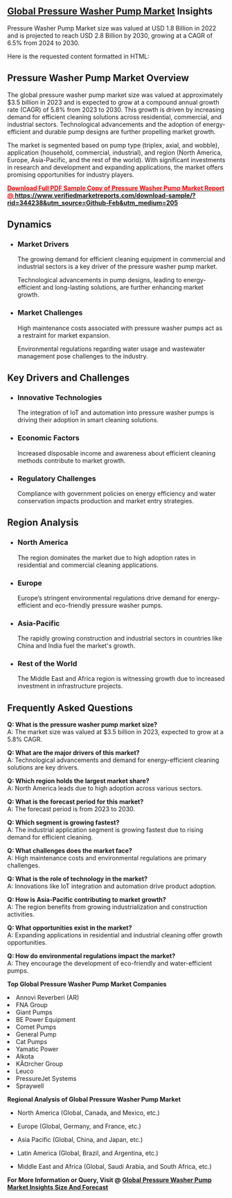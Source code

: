 <h2><a href="https://www.verifiedmarketreports.com/download-sample/?rid=344238&amp;utm_source=Github&amp;utm_medium=205" target="_blank">Global Pressure Washer Pump Market</a> Insights</h2><p>Pressure Washer Pump Market size was valued at USD 1.8 Billion in 2022 and is projected to reach USD 2.8 Billion by 2030, growing at a CAGR of 6.5% from 2024 to 2030.</p><p>Here is the requested content formatted in HTML: <!DOCTYPE html> <html lang="en"> <head> <meta charset="UTF-8"> <meta name="viewport" content="width=device-width, initial-scale=1.0"> <meta name="description" content="Explore the in-depth industry outlook of the Pressure Washer Pump Market, including its market value, dynamics, key drivers, challenges, and region analysis."> <meta name="keywords" content="Pressure Washer Pump Market, Industry Outlook, Market Value, Dynamics, Drivers, Challenges, Region Analysis"> <title>Pressure Washer Pump Market Overview</title> </head> <body> <h2>Pressure Washer Pump Market Overview</h2> <p>The global pressure washer pump market size was valued at approximately $3.5 billion in 2023 and is expected to grow at a compound annual growth rate (CAGR) of 5.8% from 2023 to 2030. This growth is driven by increasing demand for efficient cleaning solutions across residential, commercial, and industrial sectors. Technological advancements and the adoption of energy-efficient and durable pump designs are further propelling market growth.</p> <p>The market is segmented based on pump type (triplex, axial, and wobble), application (household, commercial, industrial), and region (North America, Europe, Asia-Pacific, and the rest of the world). With significant investments in research and development and expanding applications, the market offers promising opportunities for industry players. <strong><a href="#"><p><span class=""><span style="color: #ff0000;"><strong>Download Full PDF Sample Copy of Pressure Washer Pump Market Report</strong> @ </span><a href="https://www.verifiedmarketreports.com/download-sample/?rid=344238&amp;utm_source=Github-Feb&amp;utm_medium=205" target="_blank">https://www.verifiedmarketreports.com/download-sample/?rid=344238&amp;utm_source=Github-Feb&amp;utm_medium=205</a></span></p></a></strong></p> <h2>Dynamics</h2> <ul> <li><h3>Market Drivers</h3> <p>The growing demand for efficient cleaning equipment in commercial and industrial sectors is a key driver of the pressure washer pump market.</p> <p>Technological advancements in pump designs, leading to energy-efficient and long-lasting solutions, are further enhancing market growth.</p> </li> <li><h3>Market Challenges</h3> <p>High maintenance costs associated with pressure washer pumps act as a restraint for market expansion.</p> <p>Environmental regulations regarding water usage and wastewater management pose challenges to the industry.</p> </li> </ul> <h2>Key Drivers and Challenges</h2> <ul> <li><h3>Innovative Technologies</h3> <p>The integration of IoT and automation into pressure washer pumps is driving their adoption in smart cleaning solutions.</p> </li> <li><h3>Economic Factors</h3> <p>Increased disposable income and awareness about efficient cleaning methods contribute to market growth.</p> </li> <li><h3>Regulatory Challenges</h3> <p>Compliance with government policies on energy efficiency and water conservation impacts production and market entry strategies.</p> </li> </ul> <h2>Region Analysis</h2> <ul> <li><h3>North America</h3> <p>The region dominates the market due to high adoption rates in residential and commercial cleaning applications.</p> </li> <li><h3>Europe</h3> <p>Europe’s stringent environmental regulations drive demand for energy-efficient and eco-friendly pressure washer pumps.</p> </li> <li><h3>Asia-Pacific</h3> <p>The rapidly growing construction and industrial sectors in countries like China and India fuel the market's growth.</p> </li> <li><h3>Rest of the World</h3> <p>The Middle East and Africa region is witnessing growth due to increased investment in infrastructure projects.</p> </li> </ul> <h2>Frequently Asked Questions</h2> <p><strong>Q: What is the pressure washer pump market size?</strong><br>A: The market size was valued at $3.5 billion in 2023, expected to grow at a 5.8% CAGR.</p> <p><strong>Q: What are the major drivers of this market?</strong><br>A: Technological advancements and demand for energy-efficient cleaning solutions are key drivers.</p> <p><strong>Q: Which region holds the largest market share?</strong><br>A: North America leads due to high adoption across various sectors.</p> <p><strong>Q: What is the forecast period for this market?</strong><br>A: The forecast period is from 2023 to 2030.</p> <p><strong>Q: Which segment is growing fastest?</strong><br>A: The industrial application segment is growing fastest due to rising demand for efficient cleaning.</p> <p><strong>Q: What challenges does the market face?</strong><br>A: High maintenance costs and environmental regulations are primary challenges.</p> <p><strong>Q: What is the role of technology in the market?</strong><br>A: Innovations like IoT integration and automation drive product adoption.</p> <p><strong>Q: How is Asia-Pacific contributing to market growth?</strong><br>A: The region benefits from growing industrialization and construction activities.</p> <p><strong>Q: What opportunities exist in the market?</strong><br>A: Expanding applications in residential and industrial cleaning offer growth opportunities.</p> <p><strong>Q: How do environmental regulations impact the market?</strong><br>A: They encourage the development of eco-friendly and water-efficient pumps.</p> </body> </html> </p><p><strong>Top Global Pressure Washer Pump Market Companies</strong></p><div data-test-id=""><p><li>Annovi Reverberi (AR)</li><li> FNA Group</li><li> Giant Pumps</li><li> BE Power Equipment</li><li> Comet Pumps</li><li> General Pump</li><li> Cat Pumps</li><li> Yamatic Power</li><li> Alkota</li><li> KÃ¤rcher Group</li><li> Leuco</li><li> PressureJet Systems</li><li> Spraywell</li></p><div><strong>Regional Analysis of&nbsp;Global Pressure Washer Pump Market</strong></div><ul><li dir="ltr"><p dir="ltr">North America&nbsp;(Global, Canada, and Mexico, etc.)</p></li><li dir="ltr"><p dir="ltr">Europe (Global, Germany, and France, etc.)</p></li><li dir="ltr"><p dir="ltr">Asia Pacific&nbsp;(Global, China, and Japan, etc.)</p></li><li dir="ltr"><p dir="ltr">Latin America&nbsp;(Global, Brazil, and Argentina, etc.)</p></li><li dir="ltr">Middle East and Africa&nbsp;(Global, Saudi Arabia, and South Africa, etc.)</li></ul><p><strong>For More Information or Query, Visit @&nbsp;</strong><strong><a href="https://www.verifiedmarketreports.com/product/pressure-washer-pump-market/?utm_source=Github&amp;utm_medium=205" target="_blank">Global Pressure Washer Pump Market Insights Size And Forecast</a></strong></p></div>
